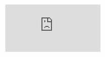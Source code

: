 ![Alt text](https://github.com/adriel1ft/Estrutura_de_Dados/blob/main/atividade_grafo/Atividade_Grafo.pdf)
